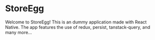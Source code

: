 # StoreEgg

Welcome to StoreEgg! This is an dummy application made with React Native. The app features the use of redux, persist, tanstack-query, and many more...

